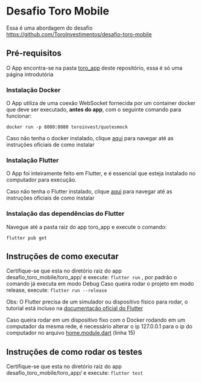# Desafio Toro Mobile
Essa é uma abordagem do desafio https://github.com/ToroInvestimentos/desafio-toro-mobile

## Pré-requisitos

O App encontra-se na pasta [toro_app](https://github.com/thiagommohallem/desafio_toro_mobile/tree/master/toro_app) deste repositório, essa é só uma página introdutória

### Instalação Docker

O App utiliza de uma coexão WebSocket fornecida por um container docker que deve ser executado, **antes do app**, com o seguinte comando para funcionar:

  `docker run -p 8080:8080 toroinvest/quotesmock`

Caso não tenha o docker instalado, clique [aqui](https://docs.docker.com/get-docker/) para navegar até as instruções oficiais de como instalar

### Instalação Flutter

O App foi inteiramente feito em Flutter, e é essencial que esteja instalado no computador para execução.

Caso não tenha o Flutter instalado, clique [aqui](https://docs.flutter.dev/get-started/install) para navegar até as instruções oficiais de como instalar

### Instalação das dependências do Flutter

Navegue até a pasta raiz do app toro_app e execute o comando:

`flutter pub get`

## Instruções de como executar

Certifique-se que esta no diretório raiz do app desafio_toro_mobile/toro_app/ e execute:
`flutter run` , por padrão o comando já executa em modo Debug
Caso queira rodar o projeto em modo release, execute: `flutter run --release`

Obs: O Flutter precisa de um simulador ou dispositivo físico para rodar, o tutorial está incluso na [documentação oficial do Flutter](https://docs.flutter.dev)

Caso queira rodar em um dispositivo fixo com o Docker rodando em um computador da mesma rede, é necessário alterar o ip 127.0.0.1 para o ip do computador no arquivo [home.module.dart](https://github.com/thiagommohallem/desafio_toro_mobile/blob/master/toro_app/lib/app/modules/home/module/home.module.dart) (linha 15)

## Instruções de como rodar os testes
Certifique-se que esta no diretório raiz do app desafio_toro_mobile/toro_app/ e execute:
`flutter test`

